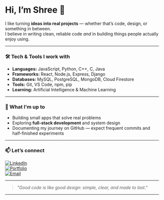 # Hi, I’m Shree 👋

I like turning **ideas into real projects** — whether that’s code, design, or something in between.  
I believe in writing clean, reliable code *and* in building things people actually enjoy using.

---

### 🛠️ Tech & Tools I work with
- **Languages:** JavaScript, Python, C++, C, Java
- **Frameworks:** React, Node.js, Express, Django
- **Databases:** MySQL, PostgreSQL, MongoDB, Cloud Firestore
- **Tools:** Git, VS Code, npm, pip  
- **Learning:** Artificial Intelligence & Machine Learning

---

### 🚀 What I'm up to
- Building small apps that solve real problems  
- Exploring **full-stack development** and system design  
- Documenting my journey on GitHub — expect frequent commits and half-finished experiments  

---


### 📫 Let’s connect
[![LinkedIn](https://img.shields.io/badge/LinkedIn-0a66c2?style=for-the-badge&logo=linkedin&logoColor=white)](https://www.linkedin.com/in/shree-jejurikar-19772b326/)  
[![Portfolio](https://img.shields.io/badge/Portfolio-000?style=for-the-badge&logo=githubpages&logoColor=white)](https://your-portfolio-link.com)  
[![Email](https://img.shields.io/badge/Email-D14836?style=for-the-badge&logo=gmail&logoColor=white)](mailto:shreemj0407@gmail.com)

---

> *"Good code is like good design: simple, clear, and made to last."*

---
